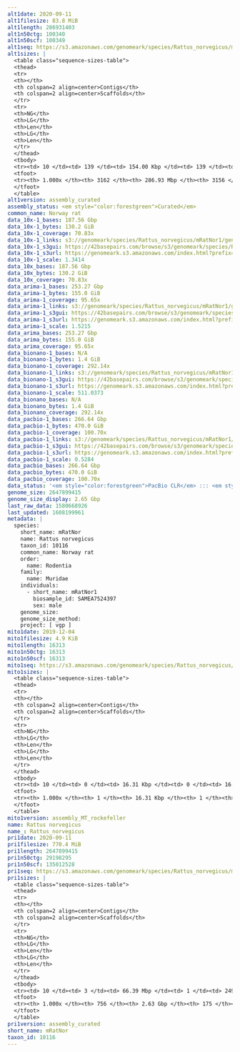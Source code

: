 ```yaml
---
alt1date: 2020-09-11
alt1filesize: 83.8 MiB
alt1length: 286931403
alt1n50ctg: 100340
alt1n50scf: 100349
alt1seq: https://s3.amazonaws.com/genomeark/species/Rattus_norvegicus/mRatNor1/assembly_curated/mRatNor1.alt.cur.20200911.fasta.gz
alt1sizes: |
  <table class="sequence-sizes-table">
  <thead>
  <tr>
  <th></th>
  <th colspan=2 align=center>Contigs</th>
  <th colspan=2 align=center>Scaffolds</th>
  </tr>
  <tr>
  <th>NG</th>
  <th>LG</th>
  <th>Len</th>
  <th>LG</th>
  <th>Len</th>
  </tr>
  </thead>
  <tbody>
  <tr><td> 10 </td><td> 139 </td><td> 154.00 Kbp </td><td> 139 </td><td> 154.00 Kbp </td></tr>  <tr><td> 20 </td><td> 347 </td><td> 127.76 Kbp </td><td> 347 </td><td> 127.81 Kbp </td></tr>  <tr><td> 30 </td><td> 584 </td><td> 116.36 Kbp </td><td> 583 </td><td> 116.47 Kbp </td></tr>  <tr><td> 40 </td><td> 840 </td><td> 107.48 Kbp </td><td> 840 </td><td> 107.52 Kbp </td></tr>  <tr style="background-color:#cccccc;"><td> 50 </td><td> 1117 </td><td> 100.34 Kbp </td><td> 1116 </td><td> 100.35 Kbp </td></tr>  <tr><td> 60 </td><td> 1413 </td><td> 93.70 Kbp </td><td> 1412 </td><td> 93.72 Kbp </td></tr>  <tr><td> 70 </td><td> 1731 </td><td> 86.65 Kbp </td><td> 1731 </td><td> 86.67 Kbp </td></tr>  <tr><td> 80 </td><td> 2081 </td><td> 77.16 Kbp </td><td> 2080 </td><td> 77.20 Kbp </td></tr>  <tr><td> 90 </td><td> 2485 </td><td> 64.17 Kbp </td><td> 2483 </td><td> 64.31 Kbp </td></tr>  <tr><td> 100 </td><td> 3161 </td><td> 1.53 Kbp </td><td> 3155 </td><td> 1.53 Kbp </td></tr>  </tbody>
  <tfoot>
  <tr><th> 1.000x </th><th> 3162 </th><th> 286.93 Mbp </th><th> 3156 </th><th> 286.93 Mbp </th></tr>
  </tfoot>
  </table>
alt1version: assembly_curated
assembly_status: <em style="color:forestgreen">Curated</em>
common_name: Norway rat
data_10x-1_bases: 187.56 Gbp
data_10x-1_bytes: 130.2 GiB
data_10x-1_coverage: 70.83x
data_10x-1_links: s3://genomeark/species/Rattus_norvegicus/mRatNor1/genomic_data/10x/<br>
data_10x-1_s3gui: https://42basepairs.com/browse/s3/genomeark/species/Rattus_norvegicus/mRatNor1/genomic_data/10x/
data_10x-1_s3url: https://genomeark.s3.amazonaws.com/index.html?prefix=species/Rattus_norvegicus/mRatNor1/genomic_data/10x/
data_10x-1_scale: 1.3414
data_10x_bases: 187.56 Gbp
data_10x_bytes: 130.2 GiB
data_10x_coverage: 70.83x
data_arima-1_bases: 253.27 Gbp
data_arima-1_bytes: 155.0 GiB
data_arima-1_coverage: 95.65x
data_arima-1_links: s3://genomeark/species/Rattus_norvegicus/mRatNor1/genomic_data/arima/<br>
data_arima-1_s3gui: https://42basepairs.com/browse/s3/genomeark/species/Rattus_norvegicus/mRatNor1/genomic_data/arima/
data_arima-1_s3url: https://genomeark.s3.amazonaws.com/index.html?prefix=species/Rattus_norvegicus/mRatNor1/genomic_data/arima/
data_arima-1_scale: 1.5215
data_arima_bases: 253.27 Gbp
data_arima_bytes: 155.0 GiB
data_arima_coverage: 95.65x
data_bionano-1_bases: N/A
data_bionano-1_bytes: 1.4 GiB
data_bionano-1_coverage: 292.14x
data_bionano-1_links: s3://genomeark/species/Rattus_norvegicus/mRatNor1/genomic_data/bionano/<br>
data_bionano-1_s3gui: https://42basepairs.com/browse/s3/genomeark/species/Rattus_norvegicus/mRatNor1/genomic_data/bionano/
data_bionano-1_s3url: https://genomeark.s3.amazonaws.com/index.html?prefix=species/Rattus_norvegicus/mRatNor1/genomic_data/bionano/
data_bionano-1_scale: 511.0373
data_bionano_bases: N/A
data_bionano_bytes: 1.4 GiB
data_bionano_coverage: 292.14x
data_pacbio-1_bases: 266.64 Gbp
data_pacbio-1_bytes: 470.0 GiB
data_pacbio-1_coverage: 100.70x
data_pacbio-1_links: s3://genomeark/species/Rattus_norvegicus/mRatNor1/genomic_data/pacbio/<br>
data_pacbio-1_s3gui: https://42basepairs.com/browse/s3/genomeark/species/Rattus_norvegicus/mRatNor1/genomic_data/pacbio/
data_pacbio-1_s3url: https://genomeark.s3.amazonaws.com/index.html?prefix=species/Rattus_norvegicus/mRatNor1/genomic_data/pacbio/
data_pacbio-1_scale: 0.5284
data_pacbio_bases: 266.64 Gbp
data_pacbio_bytes: 470.0 GiB
data_pacbio_coverage: 100.70x
data_status: '<em style="color:forestgreen">PacBio CLR</em> ::: <em style="color:forestgreen">10x</em> ::: <em style="color:forestgreen">Arima</em>'
genome_size: 2647899415
genome_size_display: 2.65 Gbp
last_raw_data: 1580668926
last_updated: 1608199961
metadata: |
  species:
    short_name: mRatNor
    name: Rattus norvegicus
    taxon_id: 10116
    common_name: Norway rat
    order:
      name: Rodentia
    family:
      name: Muridae
    individuals:
      - short_name: mRatNor1
        biosample_id: SAMEA7524397
        sex: male
    genome_size:
    genome_size_method:
    project: [ vgp ]
mito1date: 2019-12-04
mito1filesize: 4.9 KiB
mito1length: 16313
mito1n50ctg: 16313
mito1n50scf: 16313
mito1seq: https://s3.amazonaws.com/genomeark/species/Rattus_norvegicus/mRatNor1/assembly_MT_rockefeller/mRatNor1.MT.20191204.fasta.gz
mito1sizes: |
  <table class="sequence-sizes-table">
  <thead>
  <tr>
  <th></th>
  <th colspan=2 align=center>Contigs</th>
  <th colspan=2 align=center>Scaffolds</th>
  </tr>
  <tr>
  <th>NG</th>
  <th>LG</th>
  <th>Len</th>
  <th>LG</th>
  <th>Len</th>
  </tr>
  </thead>
  <tbody>
  <tr><td> 10 </td><td> 0 </td><td> 16.31 Kbp </td><td> 0 </td><td> 16.31 Kbp </td></tr>  <tr><td> 20 </td><td> 0 </td><td> 16.31 Kbp </td><td> 0 </td><td> 16.31 Kbp </td></tr>  <tr><td> 30 </td><td> 0 </td><td> 16.31 Kbp </td><td> 0 </td><td> 16.31 Kbp </td></tr>  <tr><td> 40 </td><td> 0 </td><td> 16.31 Kbp </td><td> 0 </td><td> 16.31 Kbp </td></tr>  <tr style="background-color:#cccccc;"><td> 50 </td><td> 0 </td><td style="background-color:#ff8888;"> 16.31 Kbp </td><td> 0 </td><td style="background-color:#ff8888;"> 16.31 Kbp </td></tr>  <tr><td> 60 </td><td> 0 </td><td> 16.31 Kbp </td><td> 0 </td><td> 16.31 Kbp </td></tr>  <tr><td> 70 </td><td> 0 </td><td> 16.31 Kbp </td><td> 0 </td><td> 16.31 Kbp </td></tr>  <tr><td> 80 </td><td> 0 </td><td> 16.31 Kbp </td><td> 0 </td><td> 16.31 Kbp </td></tr>  <tr><td> 90 </td><td> 0 </td><td> 16.31 Kbp </td><td> 0 </td><td> 16.31 Kbp </td></tr>  <tr><td> 100 </td><td> 0 </td><td> 16.31 Kbp </td><td> 0 </td><td> 16.31 Kbp </td></tr>  </tbody>
  <tfoot>
  <tr><th> 1.000x </th><th> 1 </th><th> 16.31 Kbp </th><th> 1 </th><th> 16.31 Kbp </th></tr>
  </tfoot>
  </table>
mito1version: assembly_MT_rockefeller
name: Rattus norvegicus
name_: Rattus_norvegicus
pri1date: 2020-09-11
pri1filesize: 770.4 MiB
pri1length: 2647899415
pri1n50ctg: 29198295
pri1n50scf: 135012528
pri1seq: https://s3.amazonaws.com/genomeark/species/Rattus_norvegicus/mRatNor1/assembly_curated/mRatNor1.pri.cur.20200911.fasta.gz
pri1sizes: |
  <table class="sequence-sizes-table">
  <thead>
  <tr>
  <th></th>
  <th colspan=2 align=center>Contigs</th>
  <th colspan=2 align=center>Scaffolds</th>
  </tr>
  <tr>
  <th>NG</th>
  <th>LG</th>
  <th>Len</th>
  <th>LG</th>
  <th>Len</th>
  </tr>
  </thead>
  <tbody>
  <tr><td> 10 </td><td> 3 </td><td> 66.39 Mbp </td><td> 1 </td><td> 249.05 Mbp </td></tr>  <tr><td> 20 </td><td> 7 </td><td> 60.87 Mbp </td><td> 2 </td><td> 182.69 Mbp </td></tr>  <tr><td> 30 </td><td> 12 </td><td> 47.25 Mbp </td><td> 3 </td><td> 169.03 Mbp </td></tr>  <tr><td> 40 </td><td> 17 </td><td> 39.90 Mbp </td><td> 5 </td><td> 152.45 Mbp </td></tr>  <tr style="background-color:#cccccc;"><td> 50 </td><td> 26 </td><td style="background-color:#88ff88;"> 29.20 Mbp </td><td> 7 </td><td style="background-color:#88ff88;"> 135.01 Mbp </td></tr>  <tr><td> 60 </td><td> 35 </td><td> 23.71 Mbp </td><td> 9 </td><td> 114.18 Mbp </td></tr>  <tr><td> 70 </td><td> 49 </td><td> 16.15 Mbp </td><td> 11 </td><td> 106.81 Mbp </td></tr>  <tr><td> 80 </td><td> 71 </td><td> 9.60 Mbp </td><td> 14 </td><td> 86.53 Mbp </td></tr>  <tr><td> 90 </td><td> 114 </td><td> 3.78 Mbp </td><td> 17 </td><td> 83.83 Mbp </td></tr>  <tr><td> 100 </td><td> 755 </td><td> 136  bp </td><td> 174 </td><td> 746  bp </td></tr>  </tbody>
  <tfoot>
  <tr><th> 1.000x </th><th> 756 </th><th> 2.63 Gbp </th><th> 175 </th><th> 2.65 Gbp </th></tr>
  </tfoot>
  </table>
pri1version: assembly_curated
short_name: mRatNor
taxon_id: 10116
---
```

